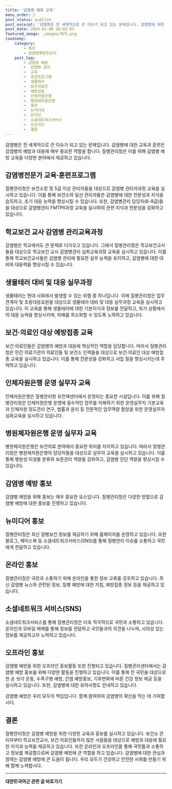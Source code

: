 ```yaml
---
title: '감염병 예방 교육'
menu_order: 1
post_status: publish
post_excerpt: '감염병은 전 세계적으로 큰 이슈가 되고 있는 문제입니다. 감염병에 대한 교육과 훈련은 감염병의 예방과 대응에 매우 중요한 역할을 합니다. 질병관리청은 이를 위해 감염병 예방 교육을 다양한 분야에서 제공하고 있습니다.'
post_date: 2024-01-06 20:02:03
featured_image: _images/복지.png
taxonomy:
    category:
        - 복지
        - 감염병예방및관리
    post_tag:
        - 감염병 예방
        -  감염병 관리
        -  교육
        -  훈련프로그램
        -  생물테러
        -  보건의료인
        -  예방접종
        -  인체자원은행
        -  병원체자원은행
        -  홍보
        -  뉴미디어
        -  온라인
        -  소셜네트워크서비스
        -  오프라인
        -  결론
---
```



감염병은 전 세계적으로 큰 이슈가 되고 있는 문제입니다. 감염병에 대한 교육과 훈련은 감염병의 예방과 대응에 매우 중요한 역할을 합니다. 질병관리청은 이를 위해 감염병 예방 교육을 다양한 분야에서 제공하고 있습니다.

## 감염병전문가 교육·훈련프로그램
질병관리청은 보건소장 및 5급 이상 관리자들을 대상으로 감염병 관리자과정 교육을 실시하고 있습니다. 이를 통해 보건소의 일선 관리자들은 감염병에 대한 전문성과 지식을 습득하고, 초기 대응 능력을 향상시킬 수 있습니다. 또한, 감염병관리 담당자(6-9급)들을 대상으로 감염병관리 FMTPⅡ과정 교육을 실시하여 관련 지식과 전문성을 강화하고 있습니다.

## 학교보건 교사 감염병 관리교육과정
감염병은 학교에서도 큰 문제로 다가오고 있습니다. 그래서 질병관리청은 학교보건교사들을 대상으로 학교보건 교사 감염병관리 심화교육과정 교육을 실시하고 있습니다. 이를 통해 학교보건교사들은 감염병 관리에 필요한 실무 능력을 유지하고, 감염병에 대한 대비와 대응력을 향상시킬 수 있습니다.

## 생물테러 대비 및 대응 실무과정
생물테러는 현대 사회에서 발생할 수 있는 위협 중 하나입니다. 이에 질병관리청은 업무관계자 및 초동대응요원을 대상으로 생물테러 대비 및 대응 실무과정 교육을 실시하고 있습니다. 이 교육을 통해 생물테러에 대한 기본지식과 정보를 전달하고, 위기 상황에서의 대응 능력을 향상시키며, 피해를 최소화할 수 있도록 노력하고 있습니다.

## 보건·의료인 대상 예방접종 교육
보건·의료인들은 감염병의 예방과 대응에 핵심적인 역할을 담당합니다. 따라서 질병관리청은 민간 의료기관의 의료인들 및 보건소 인력들을 대상으로 보건·의료인 대상 예방접종 교육을 실시하고 있습니다. 이를 통해 전문성을 강화하고 사업 질을 향상시키는데 주력하고 있습니다.

## 인체자원은행 운영 실무자 교육
인체자원은행은 질병관리청 유전체센터에서 운영되는 중요한 시설입니다. 이를 위해 질병관리청은 인체자원은행 운영에 필수적인 업무를 이해하기 위한 운영실무자 기본교육과 인체자원 정도관리 연구, 법률과 윤리 등 전문적인 업무역량 함양을 위한 운영실무자 심화교육을 실시하고 있습니다.

## 병원체자원은행 운영 실무자 교육
병원체자원은행은 보건의료 분야에서 중요한 위치를 차지하고 있습니다. 따라서 질병관리청은 병원체자원은행의 담당자들을 대상으로 실무자 교육을 실시하고 있습니다. 이를 통해 병원성 미생물 분류와 보존관리 역량을 강화하고, 감염병 진단 역량을 향상시킬 수 있습니다.

## 감염병 예방 홍보
감염병 예방을 위해 홍보는 매우 중요한 요소입니다. 질병관리청은 다양한 방법으로 감염병 예방에 대한 홍보를 진행하고 있습니다.

## 뉴미디어 홍보
질병관리청은 최신 질병보건 정보를 제공하기 위해 홈페이지를 운영하고 있습니다. 또한 블로그, 페이스북 등 소셜네트워크서비스(SNS)를 통해 질병관리 이슈를 소통하고 국민에게 전달하고 있습니다.

## 온라인 홍보
질병관리청은 국민과 소통하기 위해 온라인을 통한 정보 교류를 강조하고 있습니다. 최신 감염병 뉴스와 관련된 정보, 질병 예방에 대한 지침, 예방접종 정보 등을 제공하고 있습니다.

## 소셜네트워크 서비스(SNS)
소셜네트워크서비스를 통해 질병관리청은 더욱 적극적으로 국민과 소통하고 있습니다. 온라인과 모바일 매체를 통해 정보를 전달하고 국민들과의 의견을 나누며, 시의성 있는 정보를 제공하고자 노력하고 있습니다.

## 오프라인 홍보
감염병 예방을 위한 오프라인 홍보활동 또한 진행되고 있습니다. 질병관리센터에서는 감염병 예방 홍보를 위해 다양한 활동을 진행하고 있습니다. 이를 통해 전 국민을 대상으로 한 손 씻기 운동, 수족구병 예방, 간염 예방홍보, 기후변화에 따른 건강 정보 제공 등을 실시하고 있습니다. 또한, 감염병에 대한 유의사항도 안내하고 있습니다.

감염병 예방은 우리 모두의 책임입니다. 함께 참여하여 감염병의 확산을 막는 데 기여합시다.

## 결론
질병관리청은 감염병 예방을 위한 다양한 교육과 홍보를 실시하고 있습니다. 보건소 관리자부터 학교보건교사, 보건·의료인들까지 많은 사람들을 대상으로 예방과 대응에 필요한 지식과 능력을 제공하고 있습니다. 또한 온라인과 오프라인을 통해 국민들과 소통하고 정보를 제공함으로써 감염병 예방에 큰 역할을 하고 있습니다. 감염병에 대한 관심과 참여는 감염병 예방에 큰 도움이 됩니다. 우리 모두가 건강하고 안전한 사회를 만들기 위해 함께 노력합시다.
<!-- wp:separator -->
<hr class="wp-block-separator has-alpha-channel-opacity"/>
<!-- /wp:separator -->

<!-- wp:group {"backgroundColor":"base","layout":{"type":"constrained"}} -->
<div class="wp-block-group has-base-background-color has-background"><!-- wp:paragraph {"align":"center","fontSize":"medium"} -->
<p class="has-text-align-center has-large-font-size"><strong>대한민국여군 관련 글 바로가기</strong></p>
<!-- /wp:paragraph -->


<!-- wp:latest-posts
{"categories":[{"id":7224,"count":19,"description":"","link":"https://uknowlaw.com/category/%eb%8c%80%ed%95%9c%eb%af%bc%ea%b5%ad%ec%97%ac%ea%b5%b0/","name":"대한민국여군","slug":"대한민국여군","taxonomy":"category","parent":0,"meta":[],"_links":{"self":[{"href":"https://uknowlaw.com/wp-json/wp/v2/categories/7224"}],"collection":[{"href":"https://uknowlaw.com/wp-json/wp/v2/categories"}],"about":[{"href":"https://uknowlaw.com/wp-json/wp/v2/taxonomies/category"}],"wp:post_type":[{"href":"https://uknowlaw.com/wp-json/wp/v2/posts?categories=7224"}],"curies":[{"name":"wp","href":"https://api.w.org/{rel}","templated":true}]}}],"postsToShow":100,"excerptLength":28,"postLayout":"grid","columns":2,"featuredImageAlign":"left","featuredImageSizeSlug":"large","fontSize":"small"} /--></div>
<!-- /wp:group -->